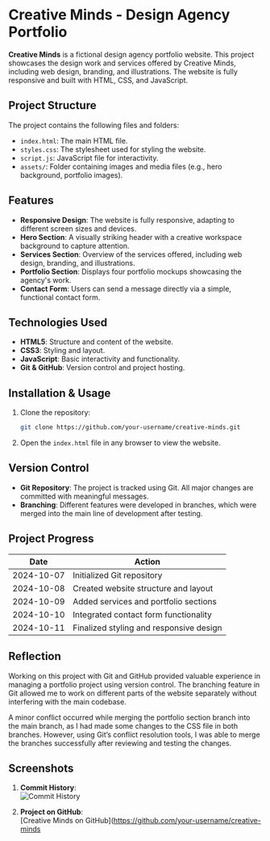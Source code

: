 # Creative Minds - Design Agency Portfolio

**Creative Minds** is a fictional design agency portfolio website. This project showcases the design work and services offered by Creative Minds, including web design, branding, and illustrations. The website is fully responsive and built with HTML, CSS, and JavaScript.

## Project Structure

The project contains the following files and folders:

- `index.html`: The main HTML file.
- `styles.css`: The stylesheet used for styling the website.
- `script.js`: JavaScript file for interactivity.
- `assets/`: Folder containing images and media files (e.g., hero background, portfolio images).

## Features

- **Responsive Design**: The website is fully responsive, adapting to different screen sizes and devices.
- **Hero Section**: A visually striking header with a creative workspace background to capture attention.
- **Services Section**: Overview of the services offered, including web design, branding, and illustrations.
- **Portfolio Section**: Displays four portfolio mockups showcasing the agency's work.
- **Contact Form**: Users can send a message directly via a simple, functional contact form.

## Technologies Used

- **HTML5**: Structure and content of the website.
- **CSS3**: Styling and layout.
- **JavaScript**: Basic interactivity and functionality.
- **Git & GitHub**: Version control and project hosting.

## Installation & Usage

1. Clone the repository:

   ```bash
   git clone https://github.com/your-username/creative-minds.git
   ```

2. Open the `index.html` file in any browser to view the website.

## Version Control

- **Git Repository**: The project is tracked using Git. All major changes are committed with meaningful messages.
- **Branching**: Different features were developed in branches, which were merged into the main line of development after testing.

## Project Progress

| Date       | Action                                |
|------------|---------------------------------------|
| 2024-10-07 | Initialized Git repository            |
| 2024-10-08 | Created website structure and layout  |
| 2024-10-09 | Added services and portfolio sections |
| 2024-10-10 | Integrated contact form functionality |
| 2024-10-11 | Finalized styling and responsive design |

## Reflection

Working on this project with Git and GitHub provided valuable experience in managing a portfolio project using version control. The branching feature in Git allowed me to work on different parts of the website separately without interfering with the main codebase. 

A minor conflict occurred while merging the portfolio section branch into the main branch, as I had made some changes to the CSS file in both branches. However, using Git’s conflict resolution tools, I was able to merge the branches successfully after reviewing and testing the changes.

## Screenshots

1. **Commit History**:  
   ![Commit History](assets/commit-history.png)

2. **Project on GitHub**:  
   [Creative Minds on GitHub](https://github.com/your-username/creative-minds
